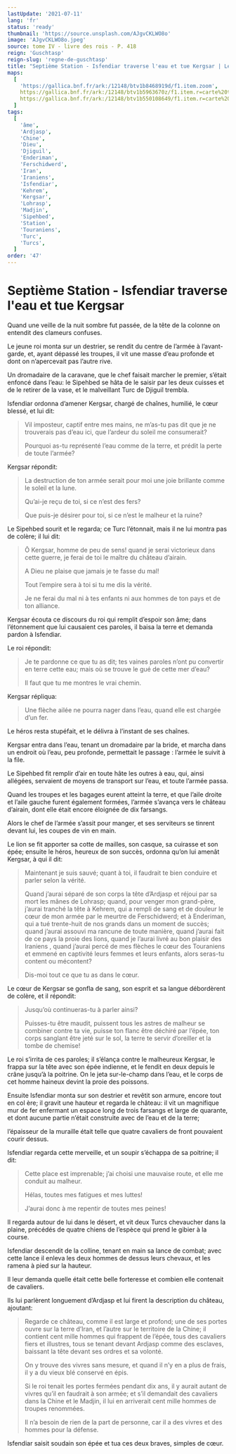 ```yaml
---
lastUpdate: '2021-07-11'
lang: 'fr'
status: 'ready'
thumbnail: 'https://source.unsplash.com/AJgvCKLWO8o'
image: 'AJgvCKLWO8o.jpeg'
source: tome IV - livre des rois - P. 418
reign: 'Guschtasp'
reign-slug: 'regne-de-guschtasp'
title: "Septième Station - Isfendiar traverse l'eau et tue Kergsar | Le Livre des Rois | Shâhnâmeh"
maps:
  [
    'https://gallica.bnf.fr/ark:/12148/btv1b8468919d/f1.item.zoom',
    https://gallica.bnf.fr/ark:/12148/btv1b5963670z/f1.item.r=carte%20touran.zoom,
    https://gallica.bnf.fr/ark:/12148/btv1b550108649/f1.item.r=carte%20touran.zoom,
  ]
tags:
  [
    'âme',
    'Ardjasp',
    'Chine',
    'Dieu',
    'Djiguil',
    'Enderiman',
    'Ferschidwerd',
    'Iran',
    'Iraniens',
    'Isfendiar',
    'Kehrem',
    'Kergsar',
    'Lohrasp',
    'Madjin',
    'Sipehbed',
    'Station',
    'Touraniens',
    'Turc',
    'Turcs',
  ]
order: '47'
---
```


<!-- LTeX: language=fr -->

# Septième Station - Isfendiar traverse l'eau et tue Kergsar

Quand une veille de la nuit sombre fut passée, de la tête de la colonne on entendit des clameurs confuses.

Le jeune roi monta sur un destrier, se rendit du centre de l’armée à l’avant-garde, et, ayant dépassé les troupes, il vit une masse d’eau profonde et dont on n’apercevait pas l’autre rive.

Un dromadaire de la caravane, que le chef faisait marcher le premier, s’était enfoncé dans l’eau: le Sipehbed se hâta de le saisir par les deux cuisses et de le retirer de la vase, et le malveillant Turc de Djiguil trembla.

Isfendiar ordonna d’amener Kergsar, chargé de chaînes, humilié, le cœur blessé, et lui dit:

> Vil imposteur, captif entre mes mains, ne m’as-tu pas dit que je ne trouverais pas d’eau ici, que l’ardeur du soleil me consumerait?
>
> Pourquoi as-tu représenté l’eau comme de la terre, et prédit la perte de toute l’armée?

Kergsar répondit:

> La destruction de ton armée serait pour moi une joie brillante comme le soleil et la lune.
>
> Qu’ai-je reçu de toi, si ce n’est des fers?
>
> Que puis-je désirer pour toi, si ce n’est le malheur et la ruine?

Le Sipehbed sourit et le regarda; ce Turc l’étonnait, mais il ne lui montra pas de colère; il lui dit:

> Ô Kergsar, homme de peu de sens! quand je serai victorieux dans cette guerre, je ferai de toi le maître du château d’airain.
>
> A Dieu ne plaise que jamais je te fasse du mal!
>
> Tout l’empire sera à toi si tu me dis la vérité.
>
> Je ne ferai du mal ni à tes enfants ni aux hommes de ton pays et de ton alliance.

Kergsar écouta ce discours du roi qui remplit d’espoir son âme; dans l’étonnement que lui causaient ces paroles, il baisa la terre et demanda pardon à Isfendiar.

Le roi répondit:

> Je te pardonne ce que tu as dit; tes vaines paroles n’ont pu convertir en terre cette eau; mais où se trouve le gué de cette mer d’eau?
>
> Il faut que tu me montres le vrai chemin.

Kergsar répliqua:

> Une flèche ailée ne pourra nager dans l’eau, quand elle est chargée d’un fer.

Le héros resta stupéfait, et le délivra à l’instant de ses chaînes.

Kergsar entra dans l’eau, tenant un dromadaire par la bride, et marcha dans un endroit où l’eau, peu profonde, permettait le passage : l’armée le suivit à la file.

Le Sipehbed fit remplir d’air en toute hâte les outres à eau, qui, ainsi allégées, servaient de moyens de transport sur l’eau, et toute l’armée passa.

Quand les troupes et les bagages eurent atteint la terre, et que l’aile droite et l’aile gauche furent également formées, l’armée s’avança vers le château d’airain, dont elle était encore éloignée de dix farsangs.

Alors le chef de l’armée s’assit pour manger, et ses serviteurs se tinrent devant lui, les coupes de vin en main.

Le lion se fit apporter sa cotte de mailles, son casque, sa cuirasse et son épée; ensuite le héros, heureux de son succès, ordonna qu’on lui amenât Kergsar, à qui il dit:

> Maintenant je suis sauvé; quant à toi, il faudrait te bien conduire et parler selon la vérité.
>
> Quand j’aurai séparé de son corps la tête d’Ardjasp et réjoui par sa mort les mânes de Lohrasp; quand, pour venger mon grand-père, j’aurai tranché la tête à Kehrem, qui a rempli de sang et de douleur le cœur de mon armée par le meurtre de Ferschidwerd; et à Enderiman, qui a tué trente-huit de nos grands dans un moment de succès; quand j’aurai assouvi ma rancune de toute manière, quand j’aurai fait de ce pays la proie des lions, quand je l’aurai livré au bon plaisir des Iraniens , quand j’aurai percé de mes flèches le cœur des Touraniens et emmené en captivité leurs femmes et leurs enfants, alors seras-tu content ou mécontent?
>
> Dis-moi tout ce que tu as dans le cœur.

Le cœur de Kergsar se gonfla de sang, son esprit et sa langue débordèrent de colère, et il répondit:

> Jusqu’où continueras-tu à parler ainsi?
>
> Puisses-tu être maudit, puissent tous les astres de malheur se combiner contre ta vie, puisse ton flanc être déchiré par l’épée, ton corps sanglant être jeté sur le sol, la terre te servir d’oreiller et la tombe de chemise!

Le roi s’irrita de ces paroles; il s’élança contre le malheureux Kergsar, le frappa sur la tête avec son épée indienne, et le fendit en deux depuis le crâne jusqu’à la poitrine. On le jeta sur-le-champ dans l’eau, et le corps de cet homme haineux devint la proie des poissons.

Ensuite Isfendiar monta sur son destrier et revêtit son armure, encore tout en col
ère; il gravit une hauteur et regarda le château: il vit un magnifique mur de fer enfermant un espace long de trois farsangs et large de quarante, et dont aucune partie n’était construite avec de l’eau et de la terre;

l’épaisseur de la muraille était telle que quatre cavaliers de front pouvaient courir dessus.

Isfendiar regarda cette merveille, et un soupir s’échappa de sa poitrine; il dit:

> Cette place est imprenable; j’ai choisi une mauvaise route, et elle me conduit au malheur.
>
> Hélas, toutes mes fatigues et mes luttes!
>
> J’aurai donc à me repentir de toutes mes peines!

Il regarda autour de lui dans le désert, et vit deux Turcs chevaucher dans la plaine, précédés de quatre chiens de l’espèce qui prend le gibier à la course.

Isfendiar descendit de la colline, tenant en main sa lance de combat; avec cette lance il enleva les deux hommes de dessus leurs chevaux, et les ramena à pied sur la hauteur.

Il leur demanda quelle était cette belle forteresse et combien elle contenait de cavaliers.

Ils lui parlèrent longuement d’Ardjasp et lui firent la description du château, ajoutant:

> Regarde ce château, comme il est large et profond; une de ses portes ouvre sur la terre d’Iran, et l’autre sur le territoire de la Chine; il contient cent mille hommes qui frappent de l’épée, tous des cavaliers fiers et illustres, tous se tenant devant Ardjasp comme des esclaves, baissant la tête devant ses ordres et sa volonté.
>
> On y trouve des vivres sans mesure, et quand il n’y en a plus de frais, il y a du vieux blé conservé en épis.
>
> Si le roi tenait les portes fermées pendant dix ans, il y aurait autant de vivres qu’il en faudrait à son armée; et s’il demandait des cavaliers dans la Chine et le Madjin, il lui en arriverait cent mille hommes de troupes renommées.
>
> Il n’a besoin de rien de la part de personne, car il a des vivres et des hommes pour la défense.

Isfendiar saisit soudain son épée et tua ces deux braves, simples de cœur.
